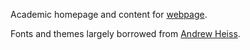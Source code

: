 
Academic homepage and content for [webpage](https://edvinsyk.github.io).

Fonts and themes largely borrowed from [Andrew Heiss](https://github.com/andrewheiss/ath-quarto).
